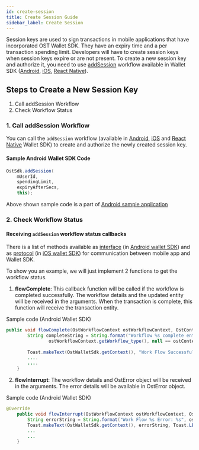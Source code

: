 ```yaml
---
id: create-session
title: Create Session Guide
sidebar_label: Create Session
---
```


Session keys are used to sign transactions in mobile applications that have incorporated OST Wallet SDK. They have an expiry time and a per transaction spending limit. Developers will have to create session keys when session keys expire or are not present. To create a new session key and authorize it, you need to use [addSession](/platform/docs/sdk/mobile-wallet-sdks/android/latest/methods/#4-addsession) workflow available in Wallet SDK ([Android](/platform/docs/sdk/mobile-wallet-sdks/android/), [iOS](/platform/docs/sdk/mobile-wallet-sdks/iOS), [React Native](/platform/docs/sdk/mobile-wallet-sdks/react-native)).

## Steps to Create a New Session Key
1. Call addSession Workflow
2. Check Workflow Status

### 1. Call addSession Workflow
You can call the `addSession` workflow (available in [Android](/platform/docs/sdk/mobile-wallet-sdks/android/), [iOS](/platform/docs/sdk/mobile-wallet-sdks/iOS) and [React Native](/platform/docs/sdk/mobile-wallet-sdks/react-native/) Wallet SDK) to create and authorize the newly created session key.

#### Sample Android Wallet SDK Code
```java
OstSdk.addSession(
    mUserId, 
    spendingLimit, 
    expiryAfterSecs, 
    this);
```

Above shown sample code is a part of [Android sample application](https://github.com/ostdotcom/ost-wallet-sdk-android/blob/a719237a461d938c57ed93abce649ba35b284836/app/src/main/java/ost/com/sampleostsdkapplication/fragments/CreateSessionFragment.java#L75)


### 2. Check Workflow Status

#### Receiving `addSession` workflow status callbacks
There is a list of methods available as [interface](/platform/docs/sdk/mobile-wallet-sdks/android/latest/interfaces/) (in [Android wallet SDK](/platform/docs/sdk/mobile-wallet-sdks/android/)) and as [protocol](/platform/docs/sdk/mobile-wallet-sdks/iOS/latest/protocols/) (in [iOS wallet SDK](/platform/docs/sdk/mobile-wallet-sdks/iOS)) for communication between mobile app and Wallet SDK. 

To show you an example, we will just implement 2 functions to get the workflow status.

1. **flowComplete**:  This callback function will be called if the workflow is completed successfully. The workflow details and the updated entity will be received in the arguments. When the transaction is complete, this function will receive the transaction entity.

Sample code (Android Wallet SDK)
```java
public void flowComplete(OstWorkflowContext ostWorkflowContext, OstContextEntity ostContextEntity) {
        String completeString = String.format("Workflow %s complete entity %s ",
                ostWorkflowContext.getWorkflow_type(), null == ostContextEntity ? "null": ostContextEntity.getEntityType());
 
        Toast.makeText(OstWalletSdk.getContext(), "Work Flow Successful", Toast.LENGTH_SHORT).show();
        ....
        ....
    }
```

2. **flowInterrupt**: The workflow details and OstError object will be received in the arguments. The error details will be available in OstError object. 

Sample code (Android Wallet SDK)
```java
@Override
    public void flowInterrupt(OstWorkflowContext ostWorkflowContext, OstError ostError) {
        String errorString = String.format("Work Flow %s Error: %s", ostWorkflowContext.getWorkflow_type(), ostError.getMessage());
        Toast.makeText(OstWalletSdk.getContext(), errorString, Toast.LENGTH_SHORT).show();
        ...
        ...
    }
```